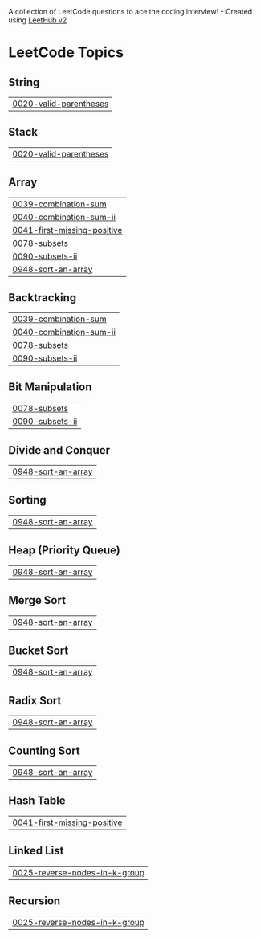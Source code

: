A collection of LeetCode questions to ace the coding interview! - Created using [LeetHub v2](https://github.com/arunbhardwaj/LeetHub-2.0)
<!---LeetCode Topics Start-->
# LeetCode Topics
## String
|  |
| ------- |
| [0020-valid-parentheses](https://github.com/Lakshman2504/Leetcode/tree/master/0020-valid-parentheses) |
## Stack
|  |
| ------- |
| [0020-valid-parentheses](https://github.com/Lakshman2504/Leetcode/tree/master/0020-valid-parentheses) |
## Array
|  |
| ------- |
| [0039-combination-sum](https://github.com/Lakshman2504/Leetcode/tree/master/0039-combination-sum) |
| [0040-combination-sum-ii](https://github.com/Lakshman2504/Leetcode/tree/master/0040-combination-sum-ii) |
| [0041-first-missing-positive](https://github.com/Lakshman2504/Leetcode/tree/master/0041-first-missing-positive) |
| [0078-subsets](https://github.com/Lakshman2504/Leetcode/tree/master/0078-subsets) |
| [0090-subsets-ii](https://github.com/Lakshman2504/Leetcode/tree/master/0090-subsets-ii) |
| [0948-sort-an-array](https://github.com/Lakshman2504/Leetcode/tree/master/0948-sort-an-array) |
## Backtracking
|  |
| ------- |
| [0039-combination-sum](https://github.com/Lakshman2504/Leetcode/tree/master/0039-combination-sum) |
| [0040-combination-sum-ii](https://github.com/Lakshman2504/Leetcode/tree/master/0040-combination-sum-ii) |
| [0078-subsets](https://github.com/Lakshman2504/Leetcode/tree/master/0078-subsets) |
| [0090-subsets-ii](https://github.com/Lakshman2504/Leetcode/tree/master/0090-subsets-ii) |
## Bit Manipulation
|  |
| ------- |
| [0078-subsets](https://github.com/Lakshman2504/Leetcode/tree/master/0078-subsets) |
| [0090-subsets-ii](https://github.com/Lakshman2504/Leetcode/tree/master/0090-subsets-ii) |
## Divide and Conquer
|  |
| ------- |
| [0948-sort-an-array](https://github.com/Lakshman2504/Leetcode/tree/master/0948-sort-an-array) |
## Sorting
|  |
| ------- |
| [0948-sort-an-array](https://github.com/Lakshman2504/Leetcode/tree/master/0948-sort-an-array) |
## Heap (Priority Queue)
|  |
| ------- |
| [0948-sort-an-array](https://github.com/Lakshman2504/Leetcode/tree/master/0948-sort-an-array) |
## Merge Sort
|  |
| ------- |
| [0948-sort-an-array](https://github.com/Lakshman2504/Leetcode/tree/master/0948-sort-an-array) |
## Bucket Sort
|  |
| ------- |
| [0948-sort-an-array](https://github.com/Lakshman2504/Leetcode/tree/master/0948-sort-an-array) |
## Radix Sort
|  |
| ------- |
| [0948-sort-an-array](https://github.com/Lakshman2504/Leetcode/tree/master/0948-sort-an-array) |
## Counting Sort
|  |
| ------- |
| [0948-sort-an-array](https://github.com/Lakshman2504/Leetcode/tree/master/0948-sort-an-array) |
## Hash Table
|  |
| ------- |
| [0041-first-missing-positive](https://github.com/Lakshman2504/Leetcode/tree/master/0041-first-missing-positive) |
## Linked List
|  |
| ------- |
| [0025-reverse-nodes-in-k-group](https://github.com/Lakshman2504/Leetcode/tree/master/0025-reverse-nodes-in-k-group) |
## Recursion
|  |
| ------- |
| [0025-reverse-nodes-in-k-group](https://github.com/Lakshman2504/Leetcode/tree/master/0025-reverse-nodes-in-k-group) |
<!---LeetCode Topics End-->